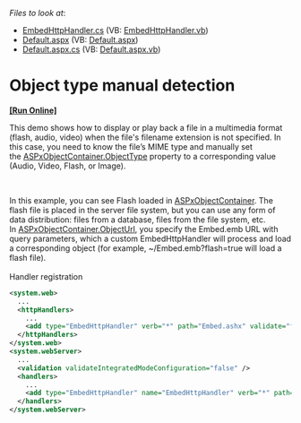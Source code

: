 <!-- default file list -->
*Files to look at*:

* [EmbedHttpHandler.cs](./CS/App_Code/EmbedHttpHandler.cs) (VB: [EmbedHttpHandler.vb](./VB/App_Code/EmbedHttpHandler.vb))
* [Default.aspx](./CS/Default.aspx) (VB: [Default.aspx](./VB/Default.aspx))
* [Default.aspx.cs](./CS/Default.aspx.cs) (VB: [Default.aspx.vb](./VB/Default.aspx.vb))
<!-- default file list end -->
# Object type manual detection
<!-- run online -->
**[[Run Online]](https://codecentral.devexpress.com/e61/)**
<!-- run online end -->


<p>This demo shows how to display or play back a file in a multimedia format (flash, audio, video) when the file's filename extension is not specified. In this case, you need to know the file’s MIME type and manually set the <a href="https://documentation.devexpress.com/#AspNet/DevExpressWebASPxObjectContainer_ObjectTypetopic">ASPxObjectContainer.ObjectType</a> property to a corresponding value (Audio, Video, Flash, or Image).</p>
<p> </p>
<p>In this example, you can see Flash loaded in <a href="https://documentation.devexpress.com/#AspNet/clsDevExpressWebASPxObjectContainertopic">ASPxObjectContainer</a>. The flash file is placed in the server file system, but you can use any form of data distribution: files from a database, files from the file system, etc. In <a href="https://documentation.devexpress.com/#AspNet/DevExpressWebASPxObjectContainer_ObjectUrltopic">ASPxObjectContainer.ObjectUrl</a>, you specify the Embed.emb URL with query parameters, which a custom EmbedHttpHandler will process and load a corresponding object (for example, ~/Embed.emb?flash=true will load a flash file).<br /><br />Handler registration</p>


```xml
<system.web>
  ...
  <httpHandlers>
    ...
    <add type="EmbedHttpHandler" verb="*" path="Embed.ashx" validate="false" />
  </httpHandlers>
</system.web>
<system.webServer>
  ...
  <validation validateIntegratedModeConfiguration="false" />
  <handlers>
    ...
    <add type="EmbedHttpHandler" name="EmbedHttpHandler" verb="*" path="Embed.ashx" preCondition="integratedMode" />
  </handlers>
</system.webServer>

```



<br/>


